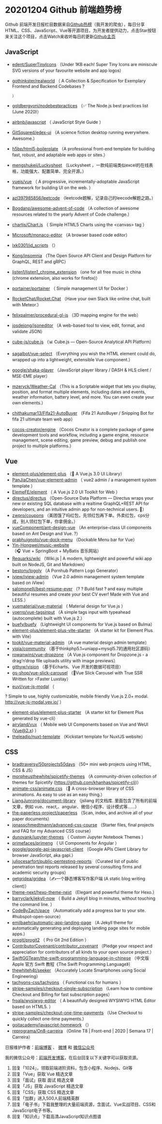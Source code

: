 # 20201204 Github 前端趋势榜

Github 前端开发日报栏目数据来自[Github热榜](https://github.qdkfweb.cn/)（我开发的爬虫），每日分享HTML、CSS、JavaScript、Vue等开源项目，为开发者提供动力，点击Star按钮来关注这个项目，点击Watch来收听每日的更新[Github主页](https://github.com/kujian/githubTrending)
## JavaScript

* [edent/SuperTinyIcons](https://github.com/edent/SuperTinyIcons) （Under 1KB each! Super Tiny Icons are miniscule SVG versions of your favourite website and app logos）
* [gothinkster/realworld](https://github.com/gothinkster/realworld) （
        A Collection &amp; Specification for Exemplary Frontend and Backend Codebases ?

      ）
* [goldbergyoni/nodebestpractices](https://github.com/goldbergyoni/nodebestpractices) （✅ The Node.js best practices list (June 2020)）
* [airbnb/javascript](https://github.com/airbnb/javascript) （
        JavaScript Style Guide
      ）
* [GitSquared/edex-ui](https://github.com/GitSquared/edex-ui) （A science fiction desktop running everywhere. Awesome.）
* [h5bp/html5-boilerplate](https://github.com/h5bp/html5-boilerplate) （A professional front-end template for building fast, robust, and adaptable web apps or sites.）
* [mengshukeji/Luckysheet](https://github.com/mengshukeji/Luckysheet) （Luckysheet ，一款纯前端类似excel的在线表格，功能强大、配置简单、完全开源。）
* [vuejs/vue](https://github.com/vuejs/vue) （
        A progressive, incrementally-adoptable JavaScript framework for building UI on the web.
      ）
* [azl397985856/leetcode](https://github.com/azl397985856/leetcode) （leetcode题解，记录自己的leecode解题之路。）
* [Bogdanp/awesome-advent-of-code](https://github.com/Bogdanp/awesome-advent-of-code) （A collection of awesome resources related to the yearly Advent of Code challenge.）
* [chartjs/Chart.js](https://github.com/chartjs/Chart.js) （
        Simple HTML5 Charts using the &lt;canvas&gt; tag
      ）
* [Microsoft/monaco-editor](https://github.com/Microsoft/monaco-editor) （A browser based code editor）
* [lxk0301/jd_scripts](https://github.com/lxk0301/jd_scripts) （）
* [Kong/insomnia](https://github.com/Kong/insomnia) （The Open Source API Client and Design Platform for GraphQL, REST and gRPC）
* [listen1/listen1_chrome_extension](https://github.com/listen1/listen1_chrome_extension) （one for all free music in china (chrome extension, also works for firefox)）
* [portainer/portainer](https://github.com/portainer/portainer) （
        Simple management UI for Docker
      ）
* [RocketChat/Rocket.Chat](https://github.com/RocketChat/Rocket.Chat) （Have your own Slack like online chat, built with Meteor.）
* [felixpalmer/procedural-gl-js](https://github.com/felixpalmer/procedural-gl-js) （3D mapping engine for the web）
* [josdejong/jsoneditor](https://github.com/josdejong/jsoneditor) （A web-based tool to view, edit, format, and validate JSON）
* [cube-js/cube.js](https://github.com/cube-js/cube.js) （&#x1f4ca; Cube.js — Open-Source Analytical API Platform）
* [sagalbot/vue-select](https://github.com/sagalbot/vue-select) （Everything you wish the HTML  element could do, wrapped up into a lightweight, extensible Vue component.）
* [google/shaka-player](https://github.com/google/shaka-player) （JavaScript player library / DASH &amp; HLS client / MSE-EME player）
* [mzeryck/Weather-Cal](https://github.com/mzeryck/Weather-Cal) （This is a Scriptable widget that lets you display, position, and format multiple elements, including dates and events, weather information, battery level, and more. You can even create your own elements.）
* [chithakumar13/Fifa21-AutoBuyer](https://github.com/chithakumar13/Fifa21-AutoBuyer) （Fifa 21 AutoBuyer / Snipping Bot for fifa 21 ultimate team web app）
* [cocos-creator/engine](https://github.com/cocos-creator/engine) （Cocos Creator is a complete package of game development tools and workflow, including a game engine, resource management, scene editing, game preview, debug and publish one project to multiple platforms.）

## Vue

* [element-plus/element-plus](https://github.com/element-plus/element-plus) （&#x1f389; A Vue.js 3.0 UI Library）
* [PanJiaChen/vue-element-admin](https://github.com/PanJiaChen/vue-element-admin) （
        vue2 admin / a management system template
      ）
* [ElemeFE/element](https://github.com/ElemeFE/element) （
        A Vue.js 2.0 UI Toolkit for Web
      ）
* [directus/directus](https://github.com/directus/directus) （Open-Source Data Platform — Directus wraps your new or existing SQL database with a realtime GraphQL+REST API for developers, and an intuitive admin app for non-technical users. &#x1f430;）
* [zwpro/coupons](https://github.com/zwpro/coupons) （美团饿了吗红包，先领红包再下单。外卖红包，cps分成，别人领红包下单，你拿佣金。）
* [vueComponent/ant-design-vue](https://github.com/vueComponent/ant-design-vue) （An enterprise-class UI components based on Ant Design and Vue. ?）
* [prabhuignoto/vue-dock-menu](https://github.com/prabhuignoto/vue-dock-menu) （Dockable Menu bar for Vue）
* [Yin-Hongwei/music-website](https://github.com/Yin-Hongwei/music-website) （&#x1f3a7; Vue + SpringBoot + MyBatis 音乐网站）
* [Requarks/wiki](https://github.com/Requarks/wiki) （Wiki.js | A modern, lightweight and powerful wiki app built on NodeJS, Git and Markdown）
* [bestony/logoly](https://github.com/bestony/logoly) （A Pornhub Pattern Logo Generator）
* [iview/iview-admin](https://github.com/iview/iview-admin) （Vue 2.0 admin management system template based on iView）
* [salomonelli/best-resume-ever](https://github.com/salomonelli/best-resume-ever) （? ? Build fast ? and easy multiple beautiful resumes and create your best CV ever! Made with Vue and LESS.）
* [vuematerial/vue-material](https://github.com/vuematerial/vue-material) （
        Material design for Vue.js
      ）
* [voerro/vue-tagsinput](https://github.com/voerro/vue-tagsinput) （A simple tags input with typeahead (autocomplete) built with Vue.js 2.）
* [buefy/buefy](https://github.com/buefy/buefy) （Lightweight UI components for Vue.js based on Bulma）
* [element-plus/element-plus-vite-starter](https://github.com/element-plus/element-plus-vite-starter) （A starter kit for Element Plus with Vite）
* [tookit/vue-material-admin](https://github.com/tookit/vue-material-admin) （A vue material design admin template）
* [yiqia/community](https://github.com/yiqia/community) （基于thinkphp5.1+uniapp+mysql5.7的通用社区源码）
* [rowanwins/vue-dropzone](https://github.com/rowanwins/vue-dropzone) （A Vue.js component for Dropzone.js - a drag’n’drop file uploads utility with image previews）
* [githyw/vision](https://github.com/githyw/vision) （基于Echarts、Vue 开发的数据可视项目）
* [gs-shop/vue-slick-carousel](https://github.com/gs-shop/vue-slick-carousel) （&#x1f6a5;Vue Slick Carousel with True SSR Written for ⚡Faster Luxstay）
* [euvl/vue-js-modal](https://github.com/euvl/vue-js-modal) （
        
? Simple to use, highly customizable, mobile friendly Vue.js 2.0+ modal. <a href="http://vue-js-modal.yev.io/">http://vue-js-modal.yev.io/</a>
      ）
* [element-plus/element-plus-starter](https://github.com/element-plus/element-plus-starter) （A starter kit for Element Plus generated by vue-cli）
* [airyland/vux](https://github.com/airyland/vux) （
        Mobile web UI Components based on Vue and WeUI (Vue@2.x)
      ）
* [theleadio/nuxt-template](https://github.com/theleadio/nuxt-template) （Kickstart template for NuxtJS website）

## CSS

* [bradtraversy/50projects50days](https://github.com/bradtraversy/50projects50days) （50+ mini web projects using HTML, CSS &amp; JS）
* [morpheusthewhite/spicetify-themes](https://github.com/morpheusthewhite/spicetify-themes) （A community-driven collection of themes for Spicetify (https://github.com/khanhas/spicetify-cli)）
* [animate-css/animate.css](https://github.com/animate-css/animate.css) （&#x1f37f; A cross-browser library of CSS animations. As easy to use as an easy thing.）
* [LiangJunrong/document-library](https://github.com/LiangJunrong/document-library) （jsliang 的文档库. 里面包含了所有的前端文章，例如 vue、react,、angular、微信小程序、设计模式等……）
* [the-paperless-project/paperless](https://github.com/the-paperless-project/paperless) （Scan, index, and archive all of your paper documents）
* [jonasschmedtmann/advanced-css-course](https://github.com/jonasschmedtmann/advanced-css-course) （Starter files, final projects and FAQ for my Advanced CSS course）
* [dunovank/jupyter-themes](https://github.com/dunovank/jupyter-themes) （
        Custom Jupyter Notebook Themes
      ）
* [primefaces/primeng](https://github.com/primefaces/primeng) （
        UI Components for Angular
      ）
* [google/google-api-javascript-client](https://github.com/google/google-api-javascript-client) （Google APIs Client Library for browser JavaScript, aka gapi.）
* [juliocesarfort/public-pentesting-reports](https://github.com/juliocesarfort/public-pentesting-reports) （Curated list of public penetration test reports released by several consulting firms and academic security groups）
* [getgridea/gridea](https://github.com/getgridea/gridea) （✍️一个静态博客写作客户端 (A static blog writing client)）
* [theme-next/hexo-theme-next](https://github.com/theme-next/hexo-theme-next) （Elegant and powerful theme for Hexo.）
* [barryclark/jekyll-now](https://github.com/barryclark/jekyll-now) （
        Build a Jekyll blog in minutes, without touching the command line.
      ）
* [CodeByZach/pace](https://github.com/CodeByZach/pace) （Automatically add a progress bar to your site. #hubspot-open-source）
* [emilbaehr/automatic-app-landing-page](https://github.com/emilbaehr/automatic-app-landing-page) （A Jekyll theme for automatically generating and deploying landing page sites for mobile apps.）
* [progit/progit2](https://github.com/progit/progit2) （
        Pro Git 2nd Edition
      ）
* [ContributorCovenant/contributor_covenant](https://github.com/ContributorCovenant/contributor_covenant) （Pledge your respect and appreciation for contributors of all kinds to your open source project.）
* [SwiftGGTeam/the-swift-programming-language-in-chinese](https://github.com/SwiftGGTeam/the-swift-programming-language-in-chinese) （中文版 Apple 官方 Swift 教程《The Swift Programming Language》）
* [thewhiteh4t/seeker](https://github.com/thewhiteh4t/seeker) （Accurately Locate Smartphones using Social Engineering）
* [tachyons-css/tachyons](https://github.com/tachyons-css/tachyons) （
        Functional css for humans
      ）
* [stripe-samples/checkout-single-subscription](https://github.com/stripe-samples/checkout-single-subscription) （Learn how to combine Checkout and Billing for fast subscription pages）
* [froala/wysiwyg-editor](https://github.com/froala/wysiwyg-editor) （
        A beautifully designed WYSIWYG HTML Editor based on HTML5.
      ）
* [stripe-samples/checkout-one-time-payments](https://github.com/stripe-samples/checkout-one-time-payments) （Use Checkout to quickly collect one-time payments.）
* [goitacademy/javascript-homework](https://github.com/goitacademy/javascript-homework) （）
* [reprograma/On8-carreira](https://github.com/reprograma/On8-carreira) （Online T8 | Front-end | 2020 | Semana 17 | Carreira）


日报维护作者：[前端博客](https://qdkfweb.cn/) 、 [微博](https://qdkfweb.cn/go/weibo) 和 [微信公众号](https://open.weixin.qq.com/qr/code?username=caibaojian_com)

我的微信公众号：[前端开发博客](https://open.weixin.qq.com/qr/code?username=caibaojian_com)，在后台回复以下关键字可以获取资源。

1. 回复「1024」，领取前端进阶资料，包含小程序、Nodejs、Git等
2. 回复「Vue」获取 Vue 精选文章
3. 回复「面试」获取 面试 精选文章
4. 回复「JS」获取 JavaScript 精选文章
5. 回复「CSS」获取 CSS 精选文章
6. 回复「加群」进入500人前端精英群
7. 回复「电子书」下载我整理的大量前端资源，含面试、Vue实战项目、CSS和JavaScript电子书等。
8. 回复「知识点」下载高清JavaScript知识点图谱